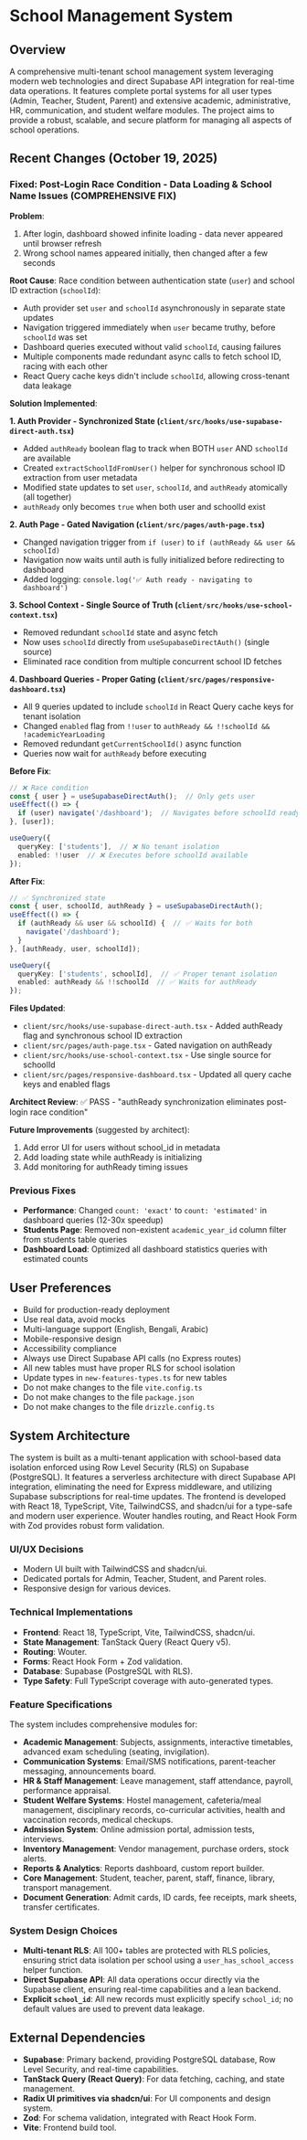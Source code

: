 # School Management System

## Overview
A comprehensive multi-tenant school management system leveraging modern web technologies and direct Supabase API integration for real-time data operations. It features complete portal systems for all user types (Admin, Teacher, Student, Parent) and extensive academic, administrative, HR, communication, and student welfare modules. The project aims to provide a robust, scalable, and secure platform for managing all aspects of school operations.

## Recent Changes (October 19, 2025)

### Fixed: Post-Login Race Condition - Data Loading & School Name Issues (COMPREHENSIVE FIX)
**Problem**: 
1. After login, dashboard showed infinite loading - data never appeared until browser refresh
2. Wrong school names appeared initially, then changed after a few seconds

**Root Cause**: Race condition between authentication state (`user`) and school ID extraction (`schoolId`):
- Auth provider set `user` and `schoolId` asynchronously in separate state updates
- Navigation triggered immediately when `user` became truthy, before `schoolId` was set
- Dashboard queries executed without valid `schoolId`, causing failures
- Multiple components made redundant async calls to fetch school ID, racing with each other
- React Query cache keys didn't include `schoolId`, allowing cross-tenant data leakage

**Solution Implemented**:

**1. Auth Provider - Synchronized State (`client/src/hooks/use-supabase-direct-auth.tsx`)**
- Added `authReady` boolean flag to track when BOTH `user` AND `schoolId` are available
- Created `extractSchoolIdFromUser()` helper for synchronous school ID extraction from user metadata
- Modified state updates to set `user`, `schoolId`, and `authReady` atomically (all together)
- `authReady` only becomes `true` when both user and schoolId exist

**2. Auth Page - Gated Navigation (`client/src/pages/auth-page.tsx`)**
- Changed navigation trigger from `if (user)` to `if (authReady && user && schoolId)`
- Navigation now waits until auth is fully initialized before redirecting to dashboard
- Added logging: `console.log('✅ Auth ready - navigating to dashboard')`

**3. School Context - Single Source of Truth (`client/src/hooks/use-school-context.tsx`)**
- Removed redundant `schoolId` state and async fetch
- Now uses `schoolId` directly from `useSupabaseDirectAuth()` (single source)
- Eliminated race condition from multiple concurrent school ID fetches

**4. Dashboard Queries - Proper Gating (`client/src/pages/responsive-dashboard.tsx`)**
- All 9 queries updated to include `schoolId` in React Query cache keys for tenant isolation
- Changed `enabled` flag from `!!user` to `authReady && !!schoolId && !academicYearLoading`
- Removed redundant `getCurrentSchoolId()` async function
- Queries now wait for `authReady` before executing

**Before Fix**:
```typescript
// ❌ Race condition
const { user } = useSupabaseDirectAuth();  // Only gets user
useEffect(() => {
  if (user) navigate('/dashboard');  // Navigates before schoolId ready
}, [user]);

useQuery({
  queryKey: ['students'],  // ❌ No tenant isolation
  enabled: !!user  // ❌ Executes before schoolId available
});
```

**After Fix**:
```typescript
// ✅ Synchronized state
const { user, schoolId, authReady } = useSupabaseDirectAuth();
useEffect(() => {
  if (authReady && user && schoolId) {  // ✅ Waits for both
    navigate('/dashboard');
  }
}, [authReady, user, schoolId]);

useQuery({
  queryKey: ['students', schoolId],  // ✅ Proper tenant isolation
  enabled: authReady && !!schoolId  // ✅ Waits for authReady
});
```

**Files Updated**:
- `client/src/hooks/use-supabase-direct-auth.tsx` - Added authReady flag and synchronous school ID extraction
- `client/src/pages/auth-page.tsx` - Gated navigation on authReady
- `client/src/hooks/use-school-context.tsx` - Use single source for schoolId
- `client/src/pages/responsive-dashboard.tsx` - Updated all query cache keys and enabled flags

**Architect Review**: ✅ PASS - "authReady synchronization eliminates post-login race condition"

**Future Improvements** (suggested by architect):
1. Add error UI for users without school_id in metadata
2. Add loading state while authReady is initializing
3. Add monitoring for authReady timing issues

### Previous Fixes
- **Performance**: Changed `count: 'exact'` to `count: 'estimated'` in dashboard queries (12-30x speedup)
- **Students Page**: Removed non-existent `academic_year_id` column filter from students table queries
- **Dashboard Load**: Optimized all dashboard statistics queries with estimated counts

## User Preferences
- Build for production-ready deployment
- Use real data, avoid mocks
- Multi-language support (English, Bengali, Arabic)
- Mobile-responsive design
- Accessibility compliance
- Always use Direct Supabase API calls (no Express routes)
- All new tables must have proper RLS for school isolation
- Update types in `new-features-types.ts` for new tables
- Do not make changes to the file `vite.config.ts`
- Do not make changes to the file `package.json`
- Do not make changes to the file `drizzle.config.ts`

## System Architecture
The system is built as a multi-tenant application with school-based data isolation enforced using Row Level Security (RLS) on Supabase (PostgreSQL). It features a serverless architecture with direct Supabase API integration, eliminating the need for Express middleware, and utilizing Supabase subscriptions for real-time updates. The frontend is developed with React 18, TypeScript, Vite, TailwindCSS, and shadcn/ui for a type-safe and modern user experience. Wouter handles routing, and React Hook Form with Zod provides robust form validation.

### UI/UX Decisions
- Modern UI built with TailwindCSS and shadcn/ui.
- Dedicated portals for Admin, Teacher, Student, and Parent roles.
- Responsive design for various devices.

### Technical Implementations
- **Frontend**: React 18, TypeScript, Vite, TailwindCSS, shadcn/ui.
- **State Management**: TanStack Query (React Query v5).
- **Routing**: Wouter.
- **Forms**: React Hook Form + Zod validation.
- **Database**: Supabase (PostgreSQL with RLS).
- **Type Safety**: Full TypeScript coverage with auto-generated types.

### Feature Specifications
The system includes comprehensive modules for:
- **Academic Management**: Subjects, assignments, interactive timetables, advanced exam scheduling (seating, invigilation).
- **Communication Systems**: Email/SMS notifications, parent-teacher messaging, announcements board.
- **HR & Staff Management**: Leave management, staff attendance, payroll, performance appraisal.
- **Student Welfare Systems**: Hostel management, cafeteria/meal management, disciplinary records, co-curricular activities, health and vaccination records, medical checkups.
- **Admission System**: Online admission portal, admission tests, interviews.
- **Inventory Management**: Vendor management, purchase orders, stock alerts.
- **Reports & Analytics**: Reports dashboard, custom report builder.
- **Core Management**: Student, teacher, parent, staff, finance, library, transport management.
- **Document Generation**: Admit cards, ID cards, fee receipts, mark sheets, transfer certificates.

### System Design Choices
- **Multi-tenant RLS**: All 100+ tables are protected with RLS policies, ensuring strict data isolation per school using a `user_has_school_access` helper function.
- **Direct Supabase API**: All data operations occur directly via the Supabase client, ensuring real-time capabilities and a lean backend.
- **Explicit `school_id`**: All new records must explicitly specify `school_id`; no default values are used to prevent data leakage.

## External Dependencies
- **Supabase**: Primary backend, providing PostgreSQL database, Row Level Security, and real-time capabilities.
- **TanStack Query (React Query)**: For data fetching, caching, and state management.
- **Radix UI primitives via shadcn/ui**: For UI components and design system.
- **Zod**: For schema validation, integrated with React Hook Form.
- **Vite**: Frontend build tool.